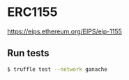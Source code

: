 # ERC1155
https://eips.ethereum.org/EIPS/eip-1155

## Run tests
```bash
$ truffle test --network ganache
```
